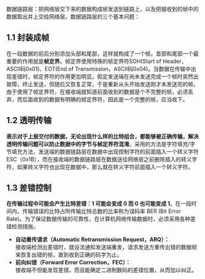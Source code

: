 数据链路层：把网络层交下来的数据构成帧发送到链路上，以及把接收到的帧中的数据取出并上交给网络层。数据链路层的三个基本问题：

## 1.1 封装成帧
在一段数据的前后分别添加头部和尾部，这样就构成了一个帧。首部和尾部一个最重要的作用就是**帧定界**。帧定界使用特殊的帧定界符SOH(Start of Header，ASCII码0x01)、EOT(End of Transmission，ASCII码0x04)。当数据在传输中出现差错时，帧定界符的作用更加明显。假定发送端在尚未发送完成一个帧时突然出故障，终止发送，但随后又恢复正常，于是重新从头开始发送刚才未发送完的帧。由于使用了帧定界符，在接收端就知道前面收到的数据是个不完整的帧，必须丢弃，而后面收到的数据有明确的帧定界符，因此是一个完整的帧，应当收下。

## 1.2 透明传输
**表示对于上层交付的数据，无论出现什么样的比特组合，都能够被正确传输，解决透明传输问题可以防止数据中的字节与帧定界符混淆**。采用的方法是字符填充/字节填充方法，发送端的数据链路层在数据中出现控制字符的前面插入一个转义字符ESC（0x1B），而在接收端的数据链路层在数据送往网络层之前删除插入的转义字符，如果转义字符也出现在数据中，那么就在转义字符前面插入一个转义字符。

## 1.3 差错控制
**在传输过程中可能会产生比特差错：1 可能会变成 0 而 0 也可能变成 1**。在一段时间内，传输错误的比特占所传输比特总数的比率称为误码率 BER (Bit Error Rate)。为了保证数据传输的可靠性，在计算机网络传输数据时，必须采用各种差错检测措施。
 - **自动重传请求（Automatic Retransmission Request，ARQ）：**   
   接收端检测出差错时，就设法通知发送端重发，请求发送方重传出错的数据帧来恢复出错的帧，直到收到正确的码字为止。
 - **前向纠错（Forward Error Correction，FEC）：**  
   接收端不但能发现差错，而且能确定二进制数码的差错位置，从而加以纠正。
